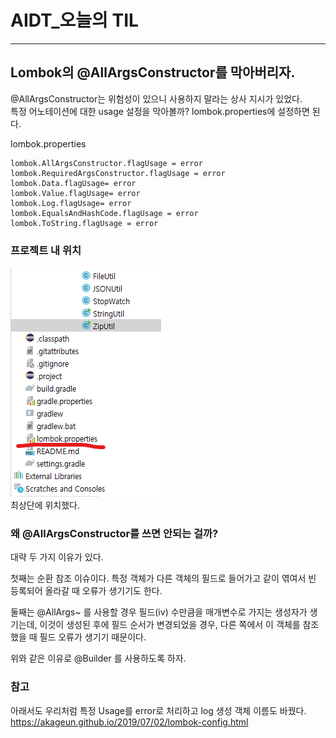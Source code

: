 # AIDT_오늘의 TIL

--- 

## Lombok의 @AllArgsConstructor를 막아버리자. 
@AllArgsConstructor는 위험성이 있으니 사용하지 말라는 상사 지시가 있었다.<br />
특정 어노테이션에 대한 usage 설정을 막아볼까? lombok.properties에 설정하면 된다. 

lombok.properties
```properties
lombok.AllArgsConstructor.flagUsage = error
lombok.RequiredArgsConstructor.flagUsage = error
lombok.Data.flagUsage= error
lombok.Value.flagUsage= error
lombok.Log.flagUsage= error
lombok.EqualsAndHashCode.flagUsage = error
lombok.ToString.flagUsage = error
```


### 프로젝트 내 위치
![img_1.png](img_1.png) <br />
최상단에 위치했다.

### 왜 @AllArgsConstructor를 쓰면 안되는 걸까?
대략 두 가지 이유가 있다. <br />

첫째는 순환 참조 이슈이다. 특정 객체가 다른 객체의 필드로 들어가고 같이 엮여서 빈 등록되어 올라갈 때 오류가 생기기도 한다. 
<br />

둘째는 @AllArgs~ 를 사용할 경우 필드(iv) 수만큼을 매개변수로 가지는 생성자가 생기는데, 이것이 생성된 후에 필드 순서가 변경되었을 경우, 
다른 쪽에서 이 객체를 참조했을 때 필드 오류가 생기기 때문이다. 

위와 같은 이유로 @Builder 를 사용하도록 하자. 


### 참고 
아래서도 우리처럼 특정 Usage를 error로 처리하고 log 생성 객체 이름도 바꿨다. 
https://akageun.github.io/2019/07/02/lombok-config.html